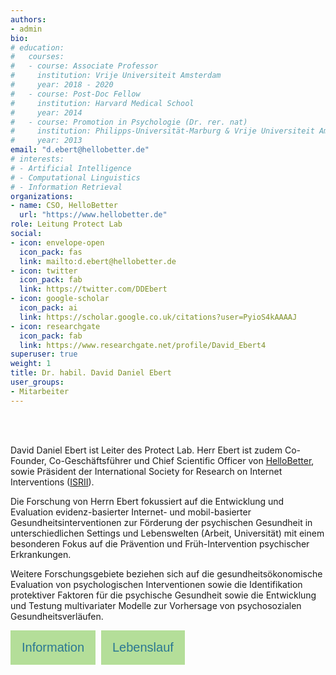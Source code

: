 ```yaml
---
authors:
- admin
bio:
# education:
#   courses:
#   - course: Associate Professor
#     institution: Vrije Universiteit Amsterdam
#     year: 2018 - 2020
#   - course: Post-Doc Fellow
#     institution: Harvard Medical School
#     year: 2014
#   - course: Promotion in Psychologie (Dr. rer. nat)
#     institution: Philipps-Universität-Marburg & Vrije Universiteit Amsterdam
#     year: 2013
email: "d.ebert@hellobetter.de"
# interests:
# - Artificial Intelligence
# - Computational Linguistics
# - Information Retrieval
organizations:
- name: CSO, HelloBetter
  url: "https://www.hellobetter.de"
role: Leitung Protect Lab
social:
- icon: envelope-open
  icon_pack: fas
  link: mailto:d.ebert@hellobetter.de
- icon: twitter
  icon_pack: fab
  link: https://twitter.com/DDEbert
- icon: google-scholar
  icon_pack: ai
  link: https://scholar.google.co.uk/citations?user=PyioS4kAAAAJ
- icon: researchgate
  icon_pack: fab
  link: https://www.researchgate.net/profile/David_Ebert4
superuser: true
weight: 1
title: Dr. habil. David Daniel Ebert
user_groups:
- Mitarbeiter
---
```


<br></br>


David Daniel Ebert ist Leiter des Protect Lab. Herr Ebert ist zudem Co-Founder, Co-Geschäftsführer und Chief Scientific Officer von [HelloBetter](https://hellobetter.de), sowie Präsident der International Society for Research on Internet Interventions ([ISRII](http://isrii.org)).

Die Forschung von Herrn Ebert fokussiert auf die Entwicklung und Evaluation evidenz-basierter Internet- und mobil-basierter Gesundheitsinterventionen zur Förderung der psychischen Gesundheit  in unterschiedlichen Settings und Lebenswelten (Arbeit, Universität) mit einem besonderen Fokus auf die Prävention und Früh-Intervention psychischer Erkrankungen.

Weitere Forschungsgebiete beziehen sich auf die gesundheitsökonomische Evaluation von psychologischen Interventionen sowie die Identifikation protektiver Faktoren für die psychische Gesundheit sowie die Entwicklung und Testung multivariater Modelle zur Vorhersage von psychosozialen Gesundheitsverläufen.

<!DOCTYPE html>
<html>
<head>
<style>
.btn {
  background-color: #b4de99;
  border: none;
  color: #2a7792;
  padding: 16px 18px;
  font-size: 20px;
  cursor: pointer;
  border-radius: 0px;
}
.divider{
    width:5px;
    height:auto;
    display:inline-block;
}

</style>
</head>
<body>

<div style="display: flex;">
<form>
<input class="btn" type="button" value="Information" onclick="window.location.href='/ebert'" />
<div class="divider"/>
</div class="divider"/>
</form>
<form>
<input class="btn" type="button" value="Lebenslauf" onclick="window.location.href='/ebert-cv'" />
<div class="divider"/>
</div class="divider"/>
</form>
</div>
</body>
</html>
